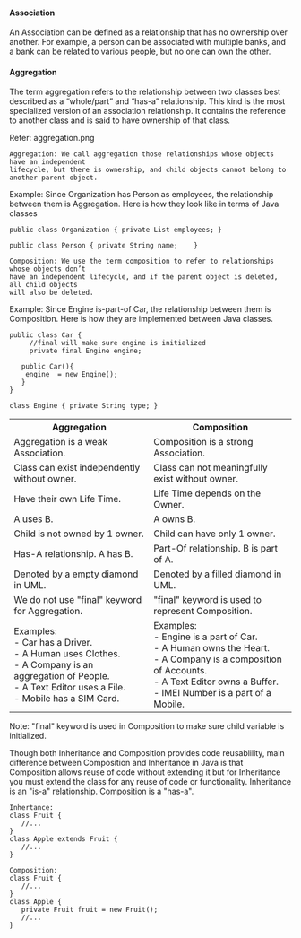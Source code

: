 #### Association
An Association can be defined as a relationship that has no ownership over another. 
For example, a person can be associated with multiple banks, and a bank can be related to various people, 
but no one can own the other.

#### Aggregation
The term aggregation refers to the relationship between two classes best described as a “whole/part” and “has-a” relationship. 
This kind is the most specialized version of an association relationship. 
It contains the reference to another class and is said to have ownership of that class.

Refer: aggregation.png

    Aggregation: We call aggregation those relationships whose objects have an independent 
    lifecycle, but there is ownership, and child objects cannot belong to another parent object.

Example: Since Organization has Person as employees, the relationship between them is Aggregation. 
Here is how they look like in terms of Java classes

`public class Organization {
    private List employees;
}`
 
`public class Person {
    private String name;   
}
`

    Composition: We use the term composition to refer to relationships whose objects don’t 
    have an independent lifecycle, and if the parent object is deleted, all child objects 
    will also be deleted.

Example: Since Engine is-part-of Car, the relationship between them is Composition. 
Here is how they are implemented between Java classes.

    public class Car {
         //final will make sure engine is initialized
         private final Engine engine;  
            
       public Car(){
        engine  = new Engine();
       }
    }
 
`class Engine {
     private String type;
}`

<table class="alt">
<tbody><tr><th>Aggregation</th><th>Composition</th></tr>
<tr><td>Aggregation is a weak Association.</td><td>Composition is a strong Association.</td></tr>
<tr><td>Class can exist independently without owner.</td><td>Class can not meaningfully exist without owner.</td></tr>
<tr><td>Have their own Life Time.</td><td>Life Time depends on the Owner.</td></tr>
<tr><td>A uses B.</td><td>A owns B.</td></tr>
<tr><td>Child is not owned by 1 owner.</td><td>Child can have only 1 owner.</td></tr>
<tr><td>Has-A relationship. A has B.</td><td>Part-Of relationship. B is part of A.</td></tr>
<tr><td>Denoted by a empty diamond in UML.</td><td>Denoted by a filled diamond in UML.</td></tr>
<tr><td>We do not use "final" keyword for Aggregation.</td><td>"final" keyword is used to represent Composition.</td></tr>
<tr><td>Examples:<br>- Car has a Driver.<br>- A Human uses Clothes.<br>- A Company is an aggregation of People.<br>- A Text Editor uses a File.<br>- Mobile has a SIM Card.</td><td>Examples:<br>- Engine is a part of Car.<br>- A Human owns the Heart.<br>- A Company is a composition of Accounts.<br>- A Text Editor owns a Buffer.<br>- IMEI Number is a part of a Mobile.</td></tr>
</tbody></table>

Note: "final" keyword is used in Composition to make sure child variable is initialized.

Though both Inheritance and Composition provides code reusablility, main difference between Composition and Inheritance in Java is that Composition allows reuse of code without extending it but for Inheritance you must extend the class for any reuse of code or functionality. Inheritance is an "is-a" relationship. Composition is a "has-a".

    Inhertance:
    class Fruit {
       //...
    }
    class Apple extends Fruit {
       //...
    }
    
    Composition:
    class Fruit {
       //...
    }
    class Apple {
       private Fruit fruit = new Fruit();
       //...
    }

